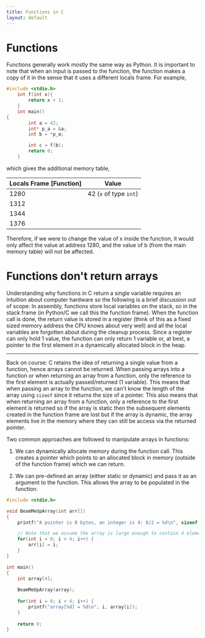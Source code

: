 ```yaml
---
title: Functions in C
layout: default
---
```

# Functions

Functions generally work mostly the same way as Python. It is important to note that when an input is passed to the function, the function makes a copy of it in the sense that it uses a different locals frame. For example,

```c
#include <stdio.h>
    int f(int x){
        return x + 1;
    }
    int main()
{
        int a = 42;
        int* p_a = &a;
        int b = *p_a; 

        int c = f(b);
        return 0;
    }
```

which gives the additional memory table,

| Locals Frame [Function] | Value |
| ----------------------- | ----- |
| 1280 	                  |42 (`x` of type `int`) |
| 1312 	                  |       |
| 1344 	                  |       |
| 1376 	                  |       |

Therefore, if we were to change the value of x inside the function, it would only affect the value at address 1280, and the value of b (from the main memory table) will not be affected.

# Functions don't return arrays
Understanding why functions in C return a single variable requires an intuition about computer hardware so the following is a brief discussion out of scope:
In assembly, functions store local variables on the stack, so in the stack frame (in Python/C we call this the function frame). When the function call is done, the return value is stored in a register (think of this as a fixed sized memory address the CPU knows about very well) and all the local variables are forgotten about during the cleanup process. Since a register can only hold 1 value, the function can only return 1 variable or, at best, a pointer to the first element in a dynamically allocated block in the heap.

---

Back on course: C retains the idea of returning a single value from a function, hence arrays cannot be returned. When passing arrays into a function or when returning an array from a function, only the reference to the first element is actually passed/returned (1 variable). This means that when passing an array to the function, we can't know the length of the array using `sizeof` since it returns the size of a pointer. This also means that when returning an array from a function, only a reference to the first element is returned so if the array is static then the subsequent elements created in the function frame are lost but if the array is dynamic, the array elements live in the memory where they can still be access via the returned pointer. 

Two common approaches are followed to manipulate arrays in functions:
1. We can dynamically allocate memory during the function call. This creates a pointer which points to an allocated block in memory (outside of the function frame) which we can return.
   
2. We can pre-defined an array (either static or dynamic) and pass it as an argument to the function. This allows the array to be populated in the function.

```c
#include <stdio.h>

void BeamMeUpArray(int arr[])
{
    printf("A pointer is 8 bytes, an integer is 4: 8/2 = %d\n", sizeof(arr)/sizeof(arr[0]));

	// Note that we assume the array is large enough to contain 4 elements
    for(int i = 0; i < 4; i++) {
        arr[i] = i;
    }
}

int main()
{
	int array[4];
	
	BeamMeUpArray(array);
	
    for(int i = 0; i < 4; i++) {
        printf("array[%d] = %d\n", i, array[i]);
    }
    
	return 0;
}
```